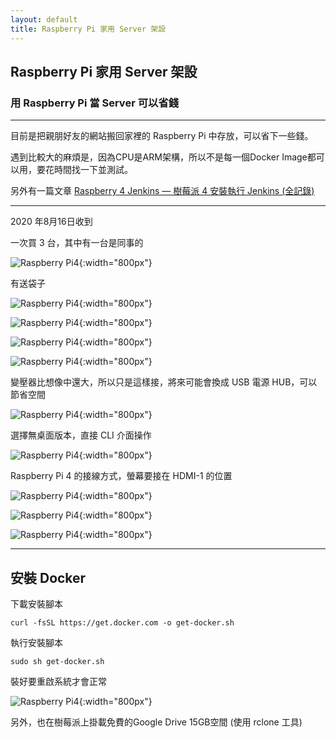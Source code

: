 ```yaml
---
layout: default
title: Raspberry Pi 家用 Server 架設
---
```

## Raspberry Pi 家用 Server 架設

### 用 Raspberry Pi 當 Server 可以省錢

---

目前是把親朋好友的網站搬回家裡的 Raspberry Pi 中存放，可以省下一些錢。

遇到比較大的麻煩是，因為CPU是ARM架構，所以不是每一個Docker Image都可以用，要花時間找一下並測試。

另外有一篇文章 [Raspberry 4 Jenkins — 樹莓派 4 安裝執行 Jenkins (全記錄)](https://hsu-wen-i.medium.com/raspberry-4-jenkins-%E6%A8%B9%E8%8E%93%E6%B4%BE-4-%E5%AE%89%E8%A3%9D%E5%9F%B7%E8%A1%8C-jenkins-%E5%85%A8%E8%A8%98%E9%8C%84-b4899c7219b3)

---

2020 年8月16日收到

一次買 3 台，其中有一台是同事的

![Raspberry Pi4](images/raspberry-pi4-server/raspberry-pi4-server-01.png){:width="800px"}

有送袋子

![Raspberry Pi4](images/raspberry-pi4-server/raspberry-pi4-server-02.png){:width="800px"}

![Raspberry Pi4](images/raspberry-pi4-server/raspberry-pi4-server-03.png){:width="800px"}

![Raspberry Pi4](images/raspberry-pi4-server/raspberry-pi4-server-04.png){:width="800px"}

![Raspberry Pi4](images/raspberry-pi4-server/raspberry-pi4-server-05.png){:width="800px"}

變壓器比想像中還大，所以只是這樣接，將來可能會換成 USB 電源 HUB，可以節省空間

![Raspberry Pi4](images/raspberry-pi4-server/raspberry-pi4-server-06.png){:width="800px"}

選擇無桌面版本，直接 CLI 介面操作

![Raspberry Pi4](images/raspberry-pi4-server/raspberry-pi4-server-07.png){:width="800px"}

Raspberry Pi 4 的接線方式，螢幕要接在 HDMI-1 的位置

![Raspberry Pi4](images/raspberry-pi4-server/raspberry-pi4-server-08.png){:width="800px"}

![Raspberry Pi4](images/raspberry-pi4-server/raspberry-pi4-server-09.png){:width="800px"}

![Raspberry Pi4](images/raspberry-pi4-server/raspberry-pi4-server-10.png){:width="800px"}

---

## 安裝 Docker

下載安裝腳本

``curl -fsSL https://get.docker.com -o get-docker.sh``

執行安裝腳本

``sudo sh get-docker.sh``

裝好要重啟系統才會正常

![Raspberry Pi4](images/raspberry-pi4-server/raspberry-pi4-server-11.png){:width="800px"}

另外，也在樹莓派上掛載免費的Google Drive 15GB空間 (使用 rclone 工具)